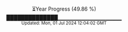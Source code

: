 <p align="center">
⏳Year Progress (49.86 %)<br>
██████████████▁▁▁▁▁▁▁▁▁▁▁▁▁▁▁▁ <br>
<sub>Updated: Mon, 01 Jul 2024 12:04:02 GMT</sub>
</p>

